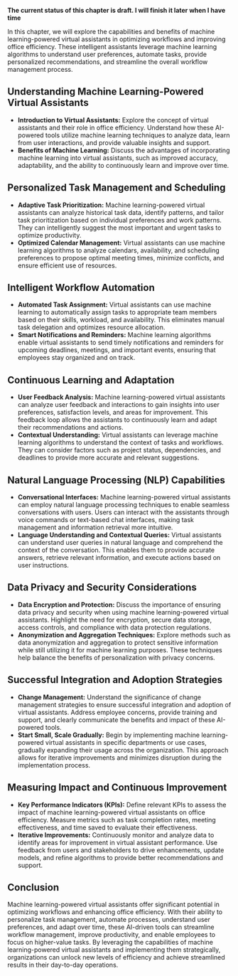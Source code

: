 **The current status of this chapter is draft. I will finish it later when I have time**

In this chapter, we will explore the capabilities and benefits of machine learning-powered virtual assistants in optimizing workflows and improving office efficiency. These intelligent assistants leverage machine learning algorithms to understand user preferences, automate tasks, provide personalized recommendations, and streamline the overall workflow management process.

Understanding Machine Learning-Powered Virtual Assistants
---------------------------------------------------------

* **Introduction to Virtual Assistants:** Explore the concept of virtual assistants and their role in office efficiency. Understand how these AI-powered tools utilize machine learning techniques to analyze data, learn from user interactions, and provide valuable insights and support.
* **Benefits of Machine Learning:** Discuss the advantages of incorporating machine learning into virtual assistants, such as improved accuracy, adaptability, and the ability to continuously learn and improve over time.

Personalized Task Management and Scheduling
-------------------------------------------

* **Adaptive Task Prioritization:** Machine learning-powered virtual assistants can analyze historical task data, identify patterns, and tailor task prioritization based on individual preferences and work patterns. They can intelligently suggest the most important and urgent tasks to optimize productivity.
* **Optimized Calendar Management:** Virtual assistants can use machine learning algorithms to analyze calendars, availability, and scheduling preferences to propose optimal meeting times, minimize conflicts, and ensure efficient use of resources.

Intelligent Workflow Automation
-------------------------------

* **Automated Task Assignment:** Virtual assistants can use machine learning to automatically assign tasks to appropriate team members based on their skills, workload, and availability. This eliminates manual task delegation and optimizes resource allocation.
* **Smart Notifications and Reminders:** Machine learning algorithms enable virtual assistants to send timely notifications and reminders for upcoming deadlines, meetings, and important events, ensuring that employees stay organized and on track.

Continuous Learning and Adaptation
----------------------------------

* **User Feedback Analysis:** Machine learning-powered virtual assistants can analyze user feedback and interactions to gain insights into user preferences, satisfaction levels, and areas for improvement. This feedback loop allows the assistants to continuously learn and adapt their recommendations and actions.
* **Contextual Understanding:** Virtual assistants can leverage machine learning algorithms to understand the context of tasks and workflows. They can consider factors such as project status, dependencies, and deadlines to provide more accurate and relevant suggestions.

Natural Language Processing (NLP) Capabilities
----------------------------------------------

* **Conversational Interfaces:** Machine learning-powered virtual assistants can employ natural language processing techniques to enable seamless conversations with users. Users can interact with the assistants through voice commands or text-based chat interfaces, making task management and information retrieval more intuitive.
* **Language Understanding and Contextual Queries:** Virtual assistants can understand user queries in natural language and comprehend the context of the conversation. This enables them to provide accurate answers, retrieve relevant information, and execute actions based on user instructions.

Data Privacy and Security Considerations
----------------------------------------

* **Data Encryption and Protection:** Discuss the importance of ensuring data privacy and security when using machine learning-powered virtual assistants. Highlight the need for encryption, secure data storage, access controls, and compliance with data protection regulations.
* **Anonymization and Aggregation Techniques:** Explore methods such as data anonymization and aggregation to protect sensitive information while still utilizing it for machine learning purposes. These techniques help balance the benefits of personalization with privacy concerns.

Successful Integration and Adoption Strategies
----------------------------------------------

* **Change Management:** Understand the significance of change management strategies to ensure successful integration and adoption of virtual assistants. Address employee concerns, provide training and support, and clearly communicate the benefits and impact of these AI-powered tools.
* **Start Small, Scale Gradually:** Begin by implementing machine learning-powered virtual assistants in specific departments or use cases, gradually expanding their usage across the organization. This approach allows for iterative improvements and minimizes disruption during the implementation process.

Measuring Impact and Continuous Improvement
-------------------------------------------

* **Key Performance Indicators (KPIs):** Define relevant KPIs to assess the impact of machine learning-powered virtual assistants on office efficiency. Measure metrics such as task completion rates, meeting effectiveness, and time saved to evaluate their effectiveness.
* **Iterative Improvements:** Continuously monitor and analyze data to identify areas for improvement in virtual assistant performance. Use feedback from users and stakeholders to drive enhancements, update models, and refine algorithms to provide better recommendations and support.

Conclusion
----------

Machine learning-powered virtual assistants offer significant potential in optimizing workflows and enhancing office efficiency. With their ability to personalize task management, automate processes, understand user preferences, and adapt over time, these AI-driven tools can streamline workflow management, improve productivity, and enable employees to focus on higher-value tasks. By leveraging the capabilities of machine learning-powered virtual assistants and implementing them strategically, organizations can unlock new levels of efficiency and achieve streamlined results in their day-to-day operations.
